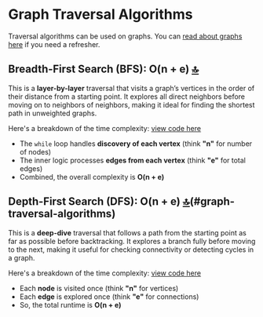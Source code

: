 # Graph Traversal Algorithms

Traversal algorithms can be used on graphs. You can [read about graphs here](https://github.com/barronbytes/learning-to-code/blob/main/data-structures-and-algorithms/data-structures.md#graphs) if you need a refresher.
 
## Breadth-First Search (BFS): O(n + e) [🔝](#graph-traversal-algorithms)

This is a **layer-by-layer** traversal that visits a graph’s vertices in the order of their distance from a starting point. It explores all direct neighbors before moving on to neighbors of neighbors, making it ideal for finding the shortest path in unweighted graphs.

Here's a breakdown of the time complexity: [view code here](https://github.com/barronbytes/learning-to-code/blob/main/data-structures-and-algorithms/algos-graphs/dfs.py)

* The `while` loop handles **discovery of each vertex** (think **"n"** for number of nodes)  
* The inner logic processes **edges from each vertex** (think **"e"** for total edges)  
* Combined, the overall complexity is **O(n + e)**  

## Depth-First Search (DFS): O(n + e) [🔝](#graphs)(#graph-traversal-algorithms)

This is a **deep-dive** traversal that follows a path from the starting point as far as possible before backtracking. It explores a branch fully before moving to the next, making it useful for checking connectivity or detecting cycles in a graph.

Here's a breakdown of the time complexity: [view code here](#)

* Each **node** is visited once (think **"n"** for vertices)  
* Each **edge** is explored once (think **"e"** for connections)  
* So, the total runtime is **O(n + e)**  
